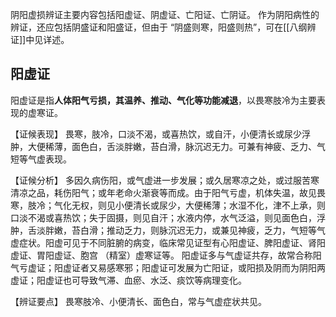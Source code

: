 阴阳虚损辨证主要内容包括阳虚证、阴虚证、亡阳证、亡阴证。
作为阴阳病性的辨证，还应包括阴盛证和阳盛证，但由于 “阴盛则寒，阳盛则热”，可在[[八纲辨证]]中见详述。

## 阳虚证
阳虚证是指**人体阳气亏损，其温养、推动、气化等功能减退**，以畏寒肢冷为主要表现的虚寒证。

【证候表现】
畏寒，肢冷，口淡不渴，或喜热饮，或自汗，小便清长或尿少浮肿，大便稀薄，面色白，舌淡胖嫩，苔白滑，脉沉迟无力。可兼有神疲、乏力、气短等气虚表现。

【证候分析】
多因久病伤阳，或气虚进一步发展；或久居寒凉之处，或过服苦寒清凉之品，耗伤阳气；或年老命火渐衰等而成。由于阳气亏虚，机体失温，故见畏寒，肢冷；气化无权，则见小便清长或尿少，大便稀薄；水湿不化，津不上承，则口淡不渴或喜热饮；失于固摄，则见自汗；水液内停，水气泛溢，则见面色白，浮肿，舌淡胖嫩，苔白滑；推动乏力，则脉沉迟无力，或兼见神疲，乏力，气短等气虚症状。阳虚可见于不同脏腑的病变，临床常见证型有心阳虚证、脾阳虚证、肾阳虚证、胃阳虚证、胞宫 （精室）虚寒证等。
阳虚证多与气虚证共存，故常合称阳气亏虚证；阳虚证者又易感寒邪；阳虚证可发展为亡阳证，或阳损及阴而为阴阳两虚证；阳虚证也可导致气滞、血瘀、水泛、痰饮等病理变化。

【辨证要点】
畏寒肢冷、小便清长、面色白，常与气虚症状共见。